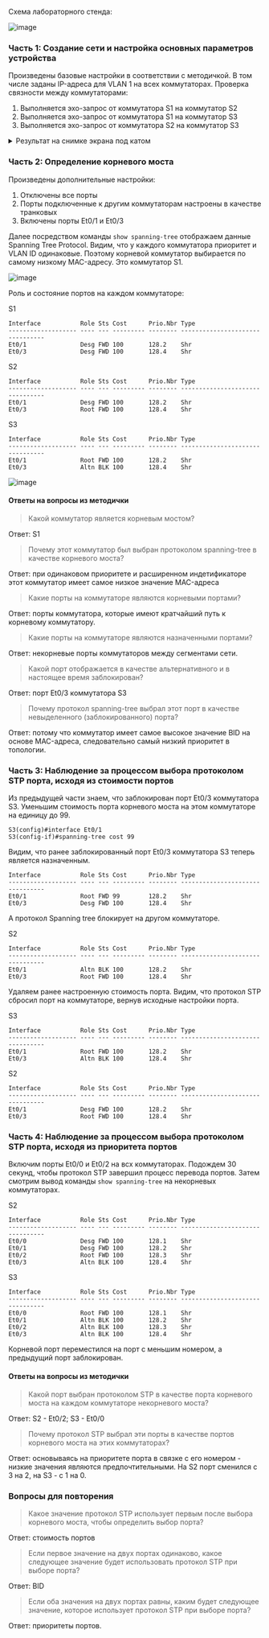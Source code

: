 Схема лабораторного стенда:

![image](https://github.com/verttte/otus-labs/assets/165086553/0e034cf1-356d-435c-af5e-778e9086b2ed)

### Часть 1: Создание сети и настройка основных параметров устройства
Произведены базовые настройки в соответствии с методичкой. В том числе заданы IP-адреса для VLAN 1 на всех коммутаторах.
Проверка связности между коммутаторами:
1. Выполняется эхо-запрос от коммутатора S1 на коммутатор S2
2. Выполняется эхо-запрос от коммутатора S1 на коммутатор S3
3. Выполняется эхо-запрос от коммутатора S2 на коммутатор S3

<details>
  <summary>Результат на снимке экрана под катом</summary>
  
![image](https://github.com/verttte/otus-labs/assets/165086553/51ce0de0-9afc-4e4b-90d6-6d80c01a6c85)
</details>

### Часть 2:	Определение корневого моста
Произведены дополнительные настройки:
1. Отключены все порты
2. Порты подключенные к другим коммутаторам настроены в качестве транковых
3. Включены порты Et0/1 и Et0/3

Далее посредством команды `show spanning-tree` отображаем данные Spanning Tree Protocol.
Видим, что у каждого коммутатора приоритет и VLAN ID одинаковые. Поэтому корневой коммутатор выбирается по самому низкому MAC-адресу. Это коммутатор S1.

![image](https://github.com/verttte/otus-labs/assets/165086553/a1002a6f-fe45-43be-ba2b-becfcf38a917)

Роль и состояние портов на каждом коммутаторе:

S1
```
Interface           Role Sts Cost      Prio.Nbr Type
------------------- ---- --- --------- -------- --------------------------------
Et0/1               Desg FWD 100       128.2    Shr
Et0/3               Desg FWD 100       128.4    Shr
```

S2
```
Interface           Role Sts Cost      Prio.Nbr Type
------------------- ---- --- --------- -------- --------------------------------
Et0/1               Desg FWD 100       128.2    Shr
Et0/3               Root FWD 100       128.4    Shr
```

S3
```
Interface           Role Sts Cost      Prio.Nbr Type
------------------- ---- --- --------- -------- --------------------------------
Et0/1               Root FWD 100       128.2    Shr
Et0/3               Altn BLK 100       128.4    Shr
```

![image](https://github.com/verttte/otus-labs/assets/165086553/cd109a71-258d-49ed-9eb2-424d2c15ccce)

#### Ответы на вопросы из методички

>Какой коммутатор является корневым мостом?

Ответ: S1

>Почему этот коммутатор был выбран протоколом spanning-tree в качестве корневого моста?

Ответ: при одинаковом приоритете и расширенном индетификаторе этот коммутатор имеет самое низкое значение MAC-адреса 

>Какие порты на коммутаторе являются корневыми портами?

Ответ: порты коммутатора, которые имеют кратчайший путь к корневому коммутатору.

>Какие порты на коммутаторе являются назначенными портами?

Ответ: некорневые порты коммутаторов между сегментами сети.

>Какой порт отображается в качестве альтернативного и в настоящее время заблокирован?

Ответ: порт Et0/3 коммутатора S3

>Почему протокол spanning-tree выбрал этот порт в качестве невыделенного (заблокированного) порта?

Ответ: потому что коммутатор имеет самое высокое значение BID на основе MAC-адреса, следовательно самый низкий приоритет в топологии.

### Часть 3:	Наблюдение за процессом выбора протоколом STP порта, исходя из стоимости портов

Из предыдущей части знаем, что заблокирован порт Et0/3 коммутатора S3.
Уменьшим стоимость порта корневого моста на этом коммутаторе на единицу до 99.

```
S3(config)#interface Et0/1
S3(config-if)#spanning-tree cost 99
```

Видим, что ранее заблокированный порт Et0/3 коммутатора S3 теперь является назначенным.
```
Interface           Role Sts Cost      Prio.Nbr Type
------------------- ---- --- --------- -------- --------------------------------
Et0/1               Root FWD 99        128.2    Shr
Et0/3               Desg FWD 100       128.4    Shr
```
А протокол Spanning tree блокирует на другом коммутаторе.

S2
```
Interface           Role Sts Cost      Prio.Nbr Type
------------------- ---- --- --------- -------- --------------------------------
Et0/1               Altn BLK 100       128.2    Shr
Et0/3               Root FWD 100       128.4    Shr
```

Удаляем ранее настроенную стоимость порта. Видим, что протокол STP сбросил порт на коммутаторе, вернув исходные настройки порта.

S3
```
Interface           Role Sts Cost      Prio.Nbr Type
------------------- ---- --- --------- -------- --------------------------------
Et0/1               Root FWD 100       128.2    Shr
Et0/3               Altn BLK 100       128.4    Shr
```

S2
```
Interface           Role Sts Cost      Prio.Nbr Type
------------------- ---- --- --------- -------- --------------------------------
Et0/1               Desg FWD 100       128.2    Shr
Et0/3               Root FWD 100       128.4    Shr
```

### Часть 4:	Наблюдение за процессом выбора протоколом STP порта, исходя из приоритета портов

Включим порты Et0/0 и Et0/2 на всх коммутаторах. Подождем 30 секунд, чтобы протокол STP завершил процесс перевода портов. Затем смотрим вывод команды `show spanning-tree` на некорневых коммутаторах.

S2
```
Interface           Role Sts Cost      Prio.Nbr Type
------------------- ---- --- --------- -------- --------------------------------
Et0/0               Desg FWD 100       128.1    Shr
Et0/1               Desg FWD 100       128.2    Shr
Et0/2               Root FWD 100       128.3    Shr
Et0/3               Altn BLK 100       128.4    Shr
```

S3
```
Interface           Role Sts Cost      Prio.Nbr Type
------------------- ---- --- --------- -------- --------------------------------
Et0/0               Root FWD 100       128.1    Shr
Et0/1               Altn BLK 100       128.2    Shr
Et0/2               Altn BLK 100       128.3    Shr
Et0/3               Altn BLK 100       128.4    Shr
```

Корневой порт переместился на порт с меньшим номером, а предыдущий порт заблокирован.

#### Ответы на вопросы из методички

>Какой порт выбран протоколом STP в качестве порта корневого моста на каждом коммутаторе некорневого моста?

Ответ: S2 - Et0/2; S3 - Et0/0

>Почему протокол STP выбрал эти порты в качестве портов корневого моста на этих коммутаторах?

Ответ: основываясь на приоритете порта в связке с его номером - низкие значения являются предпочтительными. На S2 порт сменился с 3 на 2, на S3 - с 1 на 0. 

### Вопросы для повторения

>Какое значение протокол STP использует первым после выбора корневого моста, чтобы определить выбор порта?

Ответ: стоимость портов

>Если первое значение на двух портах одинаково, какое следующее значение будет использовать протокол STP при выборе порта?

Ответ: BID

>Если оба значения на двух портах равны, каким будет следующее значение, которое использует протокол STP при выборе порта?

Ответ: приоритеты портов.
